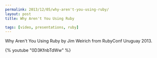 ```yaml
---
permalink: 2013/12/05/why-aren't-you-using-ruby/
layout: post
title: Why Aren't You Using Ruby

tags: [video, presentations, ruby]
---
```


Why Aren't You Using Ruby by Jim Weirich from RubyConf Uruguay 2013.

{% youtube "0D3KfnbTdWw" %}
